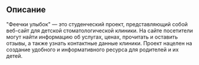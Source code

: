 ## Описание
"Феечки улыбок" — это студенческий проект, представляющий собой веб-сайт для детской стоматологической клиники. На сайте посетители могут найти информацию об услугах, ценах, прочитать и оставить отзывы, а также узнать контактные данные клиники. Проект нацелен на создание удобного и информативного ресурса для родителей и их детей.
